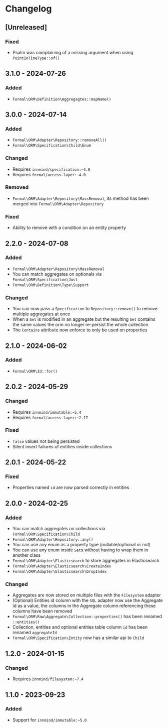 # Changelog

## [Unreleased]

### Fixed

- Psalm was complaining of a missing argument when using `PointInTimeType::of()`

## 3.1.0 - 2024-07-26

### Added

- `Formal\ORM\Definition\Aggregagtes::mapName()`

## 3.0.0 - 2024-07-14

### Added

- `Formal\ORM\Adapter\Repository::removeAll()`
- `Formal\ORM\Specification\Child\Enum`

### Changed

- Requires `innmind/specification:~4.0`
- Requires `formal/access-layer:~4.0`

### Removed

- `Formal\ORM\Adapter\Repository\MassRemoval`, its method has been merged into `Formal\ORM\Adapter\Repository`

### Fixed

- Ability to remove with a condition on an entity property

## 2.2.0 - 2024-07-08

### Added

- `Formal\ORM\Adapter\Repository\MassRemoval`
- You can match aggregates on optionals via `Formal\ORM\Specification\Just`
- `Formal\ORM\Definition\Type\Support`

### Changed

- You can now pass a `Specification` to `Repository::remove()` to remove multiple aggregates at once
- When a `Set` is modified in an aggregate but the resulting `Set` contains the same values the orm no longer re-persist the whole collection
- The `Contains` attribute now enforce to only be used on properties

## 2.1.0 - 2024-06-02

### Added

- `Formal\ORM\Id::for()`

## 2.0.2 - 2024-05-29

### Changed

- Requires `innmind/immutable:~5.4`
- Requires `formal/access-layer:~2.17`

### Fixed

- `false` values not being persisted
- Silent insert failures of entities inside collections

## 2.0.1 - 2024-05-22

### Fixed

- Properties named `id` are now parsed correctly in entities

## 2.0.0 - 2024-02-25

### Added

- You can match aggregates on collections via `Formal\ORM\Specification\Child`
- `Formal\ORM\Adapter\Repository::any()`
- You can use any enum as a property type (nullable/optional or not)
- You can use any enum inside `Set`s without having to wrap them in another class
- `Formal\ORM\Adapter\Elasticsearch` to store aggregates in Elasticsearch
- `Formal\ORM\Adapter\Elasticsearch\CreateIndex`
- `Formal\ORM\Adapter\Elasticsearch\DropIndex`

### Changed

- Aggregates are now stored on multiple files with the `Filesystem` adapter
- (Optional) Entities id column with the `SQL` adapter now use the Aggregate id as a value, the columns in the Aggregate column referencing these columns have been removed
- `Formal\ORM\Raw\Aggregate\Collection::properties()` has been renamed `::entities()`
- Collection, entities and optional entities table column `id` has been renamed `aggregateId`
- `Formal\ORM\Specification\Entity` now has a similar api to `Child`

## 1.2.0 - 2024-01-15

### Changed

- Requires `innmind/filesystem:~7.4`

## 1.1.0 - 2023-09-23

### Added

- Support for `innmind/immutable:~5.0`

